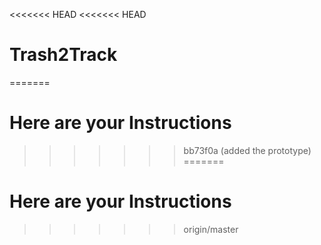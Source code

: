 <<<<<<< HEAD
<<<<<<< HEAD
# Trash2Track
=======
# Here are your Instructions
>>>>>>> bb73f0a (added the prototype)
=======
# Here are your Instructions
>>>>>>> origin/master
